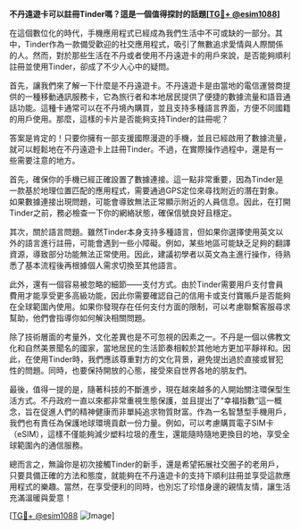 **不丹遠遊卡可以註冊Tinder嗎？這是一個值得探討的話題[[TG💪+ @esim1088](https://t.me/s/esim1088)]**

在這個數位化的時代，手機應用程式已經成為我們生活中不可或缺的一部分。其中，Tinder作為一款備受歡迎的社交應用程式，吸引了無數追求愛情與人際關係的人。然而，對於那些生活在不丹或者使用不丹遠遊卡的用戶來說，是否能夠順利註冊並使用Tinder，卻成了不少人心中的疑問。

首先，讓我們來了解一下什麼是不丹遠遊卡。不丹遠遊卡是由當地的電信運營商提供的一種移動通訊服務卡，它為旅行者和本地居民提供了便捷的數據流量和語音通話功能。這種卡通常可以在不丹境內購買，並且支持多種語言界面，方便不同國籍的用戶使用。那麼，這樣的卡片是否能夠支持Tinder的註冊呢？

答案是肯定的！只要你擁有一部支援國際漫遊的手機，並且已經啟用了數據流量，就可以輕鬆地在不丹遠遊卡上註冊Tinder。不過，在實際操作過程中，還是有一些需要注意的地方。

首先，確保你的手機已經正確設置了數據連接。這一點非常重要，因為Tinder是一款基於地理位置匹配的應用程式，需要通過GPS定位來尋找附近的潛在對象。如果數據連接出現問題，可能會導致無法正常顯示附近的人員信息。因此，在打開Tinder之前，務必檢查一下你的網絡狀態，確保信號良好且穩定。

其次，關於語言問題。雖然Tinder本身支持多種語言，但如果你選擇使用英文以外的語言進行註冊，可能會遇到一些小障礙。例如，某些地區可能缺乏足夠的翻譯資源，導致部分功能無法正常使用。因此，建議初學者以英文為主進行操作，待熟悉了基本流程後再根據個人需求切換至其他語言。

此外，還有一個容易被忽略的細節——支付方式。由於Tinder需要用戶支付會員費用才能享受更多高級功能，因此你需要確認自己的信用卡或支付寶賬戶是否能夠在全球範圍內使用。如果你發現存在任何支付方面的限制，可以考慮聯繫客服尋求幫助，他們會指導你如何解決相關問題。

除了技術層面的考量外，文化差異也是不可忽視的因素之一。不丹是一個以佛教文化和自然美景聞名的國家，當地居民的生活節奏相較於其他地方更加平靜祥和。因此，在使用Tinder時，我們應該尊重對方的文化背景，避免提出過於直接或冒犯性的問題。同時，也要保持開放的心態，接受來自世界各地的朋友們。

最後，值得一提的是，隨著科技的不斷進步，現在越來越多的人開始關注環保型生活方式。不丹政府一直以來都非常重視生態保護，並且提出了“幸福指數”這一概念，旨在促進人們的精神健康而非單純追求物質財富。作為一名智慧型手機用戶，我們也有責任為保護地球環境貢獻一份力量。例如，可以考慮購買電子SIM卡（eSIM），這樣不僅能夠減少塑料垃圾的產生，還能隨時隨地更換目的地，享受全球範圍內的通信服務。

總而言之，無論你是初次接觸Tinder的新手，還是希望拓展社交圈子的老用戶，只要具備正確的方法和態度，就能夠在不丹遠遊卡的支持下順利註冊並享受這款應用程式的樂趣。當然，在享受便利的同時，也別忘了珍惜身邊的親情友情，讓生活充滿溫暖與愛意！

[[TG💪+ @esim1088](https://t.me/s/esim1088) ![Image](https://i.postimg.cc/4NQfJmqS/Snipaste-2025-05-13-00-14-12.png)]